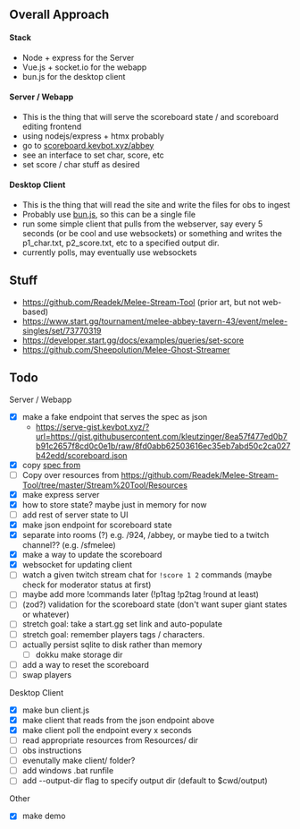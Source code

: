## Overall Approach

#### Stack

- Node + express for the Server
- Vue.js + socket.io for the webapp
- bun.js for the desktop client

#### Server / Webapp

- This is the thing that will serve the scoreboard state / and scoreboard editing frontend
- using nodejs/express + htmx probably
- go to [scoreboard.kevbot.xyz/abbey](https://scoreboard.kevbot.xyz/abbey)
- see an interface to set char, score, etc
- set score / char stuff as desired

#### Desktop Client

- This is the thing that will read the site and write the files for obs to ingest
- Probably use [bun.js](https://bun.sh/), so this can be a single file
- run some simple client that pulls from the webserver, say every 5 seconds (or be cool and use websockets) or something and writes the p1_char.txt, p2_score.txt, etc to a specified output dir.
- currently polls, may eventually use websockets

## Stuff

- https://github.com/Readek/Melee-Stream-Tool (prior art, but not web-based)
- https://www.start.gg/tournament/melee-abbey-tavern-43/event/melee-singles/set/73770319
- https://developer.start.gg/docs/examples/queries/set-score
- https://github.com/Sheepolution/Melee-Ghost-Streamer

## Todo

Server / Webapp

- [x] make a fake endpoint that serves the spec as json
  - https://serve-gist.kevbot.xyz/?url=https://gist.githubusercontent.com/kleutzinger/8ea57f477ed0b7b91c2657f8cd0c0e1b/raw/8fd0abb62503616ec35eb7abd50c2ca027b42edd/scoreboard.json
- [x] copy [spec from](https://github.com/Readek/Melee-Stream-Tool/blob/master/Stream%20Tool/Resources/Texts/ScoreboardInfo.json)
- [ ] Copy over resources from https://github.com/Readek/Melee-Stream-Tool/tree/master/Stream%20Tool/Resources
- [x] make express server
- [x] how to store state? maybe just in memory for now
- [ ] add rest of server state to UI
- [x] make json endpoint for scoreboard state
- [x] separate into rooms (?) e.g. /924, /abbey, or maybe tied to a twitch channel?? (e.g. /sfmelee)
- [x] make a way to update the scoreboard
- [x] websocket for updating client
- [ ] watch a given twitch stream chat for `!score 1 2` commands (maybe check for moderator status at first)
- [ ] maybe add more !commands later (!p1tag !p2tag !round at least)
- [ ] (zod?) validation for the scoreboard state (don't want super giant states or whatever)
- [ ] stretch goal: take a start.gg set link and auto-populate
- [ ] stretch goal: remember players tags / characters.
- [ ] actually persist sqlite to disk rather than memory
  - [ ] dokku make storage dir
- [ ] add a way to reset the scoreboard
- [ ] swap players

Desktop Client

- [x] make bun client.js
- [x] make client that reads from the json endpoint above
- [x] make client poll the endpoint every x seconds
- [ ] read appropriate resources from Resources/ dir
- [ ] obs instructions
- [ ] evenutally make client/ folder?
- [ ] add windows .bat runfile
- [ ] add --output-dir flag to specify output dir (default to $cwd/output)

Other

- [x] make demo

